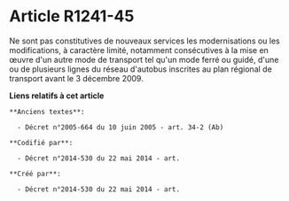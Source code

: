 # Article R1241-45

Ne sont pas constitutives de nouveaux services les modernisations ou les modifications, à caractère limité, notamment
consécutives à la mise en œuvre d'un autre mode de transport tel qu'un mode ferré ou guidé, d'une ou de plusieurs lignes du
réseau d'autobus inscrites au plan régional de transport avant le 3 décembre 2009.

**Liens relatifs à cet article**

	**Anciens textes**:

	  - Décret n°2005-664 du 10 juin 2005 - art. 34-2 (Ab)

	**Codifié par**:

	  - Décret n°2014-530 du 22 mai 2014 - art.

	**Créé par**:

	  - Décret n°2014-530 du 22 mai 2014 - art.
